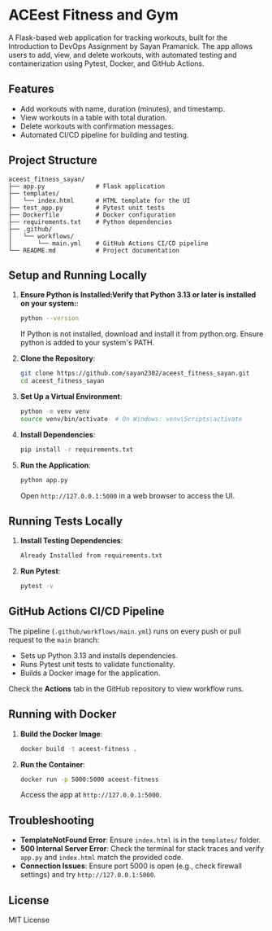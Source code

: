 # ACEest Fitness and Gym

A Flask-based web application for tracking workouts, built for the Introduction to DevOps Assignment by Sayan Pramanick. 
The app allows users to add, view, and delete workouts, with automated testing and containerization using Pytest, Docker, and GitHub Actions.

## Features
- Add workouts with name, duration (minutes), and timestamp.
- View workouts in a table with total duration.
- Delete workouts with confirmation messages.
- Automated CI/CD pipeline for building and testing.

## Project Structure
```
aceest_fitness_sayan/
├── app.py              # Flask application
├── templates/
│   └── index.html      # HTML template for the UI
├── test_app.py         # Pytest unit tests
├── Dockerfile          # Docker configuration
├── requirements.txt    # Python dependencies
├── .github/
│   └── workflows/
│       └── main.yml    # GitHub Actions CI/CD pipeline
└── README.md           # Project documentation
```

## Setup and Running Locally
1. **Ensure Python is Installed:Verify that Python 3.13 or later is installed on your system:**:
   ```bash
   python --version
   ```
   If Python is not installed, download and install it from python.org. Ensure python is added to your system's PATH.

2. **Clone the Repository**:
   ```bash
   git clone https://github.com/sayan2302/aceest_fitness_sayan.git
   cd aceest_fitness_sayan
   ```

3. **Set Up a Virtual Environment**:
   ```bash
   python -m venv venv
   source venv/bin/activate  # On Windows: venv\Scripts\activate
   ```

4. **Install Dependencies**:
   ```bash
   pip install -r requirements.txt
   ```

5. **Run the Application**:
   ```bash
   python app.py
   ```
   Open `http://127.0.0.1:5000` in a web browser to access the UI.

## Running Tests Locally
1. **Install Testing Dependencies**:
   ```bash
   Already Installed from requirements.txt
   ```

2. **Run Pytest**:
   ```bash
   pytest -v
   ```

## GitHub Actions CI/CD Pipeline
The pipeline (`.github/workflows/main.yml`) runs on every push or pull request to the `main` branch:
- Sets up Python 3.13 and installs dependencies.
- Runs Pytest unit tests to validate functionality.
- Builds a Docker image for the application.

Check the **Actions** tab in the GitHub repository to view workflow runs.

## Running with Docker
1. **Build the Docker Image**:
   ```bash
   docker build -t aceest-fitness .
   ```

2. **Run the Container**:
   ```bash
   docker run -p 5000:5000 aceest-fitness
   ```
   Access the app at `http://127.0.0.1:5000`.

## Troubleshooting
- **TemplateNotFound Error**: Ensure `index.html` is in the `templates/` folder.
- **500 Internal Server Error**: Check the terminal for stack traces and verify `app.py` and `index.html` match the provided code.
- **Connection Issues**: Ensure port 5000 is open (e.g., check firewall settings) and try `http://127.0.0.1:5000`.

## License
MIT License